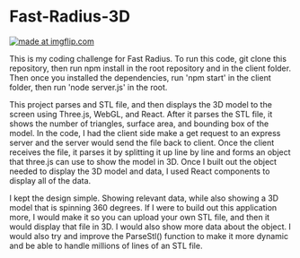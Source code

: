 # Fast-Radius-3D
<a href="https://imgflip.com/gif/2uwigr"><img src="https://i.imgflip.com/2uwigr.gif" title="made at imgflip.com"/></a>

This is my coding challenge for Fast Radius. To run this code, git clone this repository, then run npm install in the root repository and in the client folder. Then once you installed the dependencies, run 'npm start' in the client folder, then run 'node server.js' in the root. 

This project parses and STL file, and then displays the 3D model to the screen using Three.js, WebGL, and React. After it parses the STL file, it shows the number of triangles, surface area, and bounding box of the model. In the code, I had the client side make a get request to an express server and the server would send the file back to client. Once the client receives the file, it parses it by splitting it up line by line and forms an object that three.js can use to show the model in 3D. Once I built out the object needed to display the 3D model and data, I used React components to display all of the data. 

I kept the design simple. Showing relevant data, while also showing a 3D model that is spinning 360 degrees. If I were to build out this application more, I would make it so you can upload your own STL file, and then it would display that file in 3D. I would also show more data about the object. I would also try and improve the ParseStl() function to make it more dynamic and be able to handle millions of lines of an STL file. 